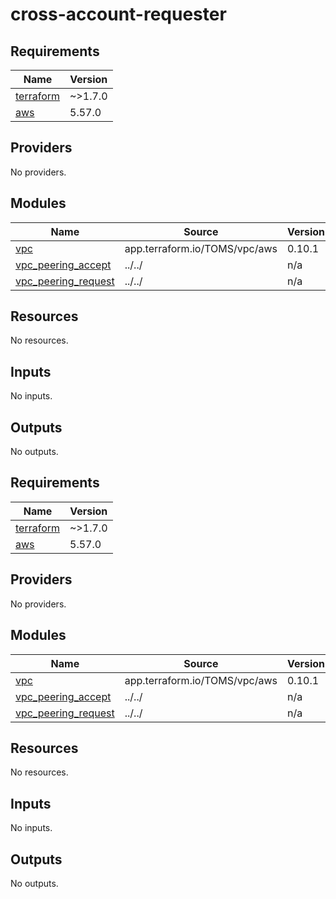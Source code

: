 # cross-account-requester

<!-- BEGINNING OF PRE-COMMIT-TERRAFORM DOCS HOOK -->
## Requirements

| Name | Version |
|------|---------|
| <a name="requirement_terraform"></a> [terraform](#requirement\_terraform) | ~>1.7.0 |
| <a name="requirement_aws"></a> [aws](#requirement\_aws) | 5.57.0 |

## Providers

No providers.

## Modules

| Name | Source | Version |
|------|--------|---------|
| <a name="module_vpc"></a> [vpc](#module\_vpc) | app.terraform.io/TOMS/vpc/aws | 0.10.1 |
| <a name="module_vpc_peering_accept"></a> [vpc\_peering\_accept](#module\_vpc\_peering\_accept) | ../../ | n/a |
| <a name="module_vpc_peering_request"></a> [vpc\_peering\_request](#module\_vpc\_peering\_request) | ../../ | n/a |

## Resources

No resources.

## Inputs

No inputs.

## Outputs

No outputs.
<!-- END OF PRE-COMMIT-TERRAFORM DOCS HOOK -->

<!-- BEGIN_TF_DOCS -->
## Requirements

| Name | Version |
|------|---------|
| <a name="requirement_terraform"></a> [terraform](#requirement\_terraform) | ~>1.7.0 |
| <a name="requirement_aws"></a> [aws](#requirement\_aws) | 5.57.0 |

## Providers

No providers.

## Modules

| Name | Source | Version |
|------|--------|---------|
| <a name="module_vpc"></a> [vpc](#module\_vpc) | app.terraform.io/TOMS/vpc/aws | 0.10.1 |
| <a name="module_vpc_peering_accept"></a> [vpc\_peering\_accept](#module\_vpc\_peering\_accept) | ../../ | n/a |
| <a name="module_vpc_peering_request"></a> [vpc\_peering\_request](#module\_vpc\_peering\_request) | ../../ | n/a |

## Resources

No resources.

## Inputs

No inputs.

## Outputs

No outputs.
<!-- END_TF_DOCS -->